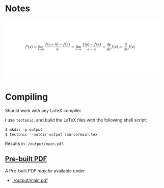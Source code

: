 # Notes

![Preview](assets/preview.png)


# Compiling

Should work with any LaTeX compiler.

I use `tectonic`, and build the LaTeX files with the following shell script:
````shell
$ mkdir -p output
$ tectonic --outdir output source/main.tex
````

Results in `./output/main.pdf`. 

## [Pre-built PDF](./release/main.pdf)

A Pre-built PDF *may be* available under
- [./output/main.pdf](./output/main.pdf)


